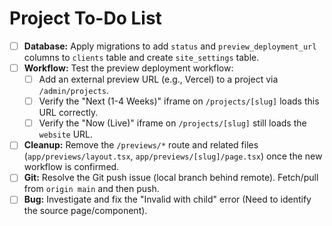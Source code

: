 # Project To-Do List

- [ ] **Database:** Apply migrations to add `status` and `preview_deployment_url` columns to `clients` table and create `site_settings` table.
- [ ] **Workflow:** Test the preview deployment workflow:
    - [ ] Add an external preview URL (e.g., Vercel) to a project via `/admin/projects`.
    - [ ] Verify the "Next (1-4 Weeks)" iframe on `/projects/[slug]` loads this URL correctly.
    - [ ] Verify the "Now (Live)" iframe on `/projects/[slug]` still loads the `website` URL.
- [ ] **Cleanup:** Remove the `/previews/*` route and related files (`app/previews/layout.tsx`, `app/previews/[slug]/page.tsx`) once the new workflow is confirmed.
- [ ] **Git:** Resolve the Git push issue (local branch behind remote). Fetch/pull from `origin main` and then push.
- [ ] **Bug:** Investigate and fix the "Invalid <Link> with <a> child" error (Need to identify the source page/component). 
